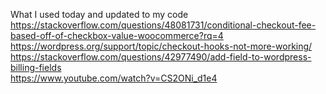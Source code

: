 What I used today and updated to my code<br>
https://stackoverflow.com/questions/48081731/conditional-checkout-fee-based-off-of-checkbox-value-woocommerce?rq=4<br>
https://wordpress.org/support/topic/checkout-hooks-not-more-working/<br>
https://stackoverflow.com/questions/42977490/add-field-to-wordpress-billing-fields<br>
https://www.youtube.com/watch?v=CS2ONi_d1e4

